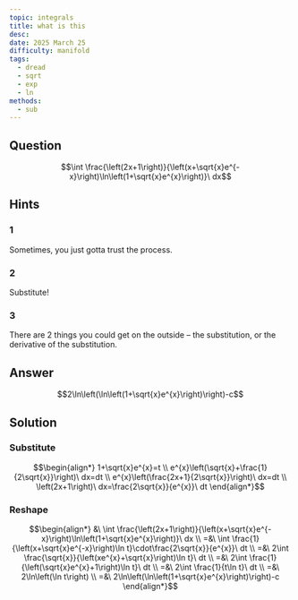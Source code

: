 ```yaml
---
topic: integrals
title: what is this
desc: 
date: 2025 March 25
difficulty: manifold
tags:
  - dread
  - sqrt
  - exp
  - ln
methods:
  - sub
---
```



## Question
```math
\int \frac{\left(2x+1\right)}{\left(x+\sqrt{x}e^{-x}\right)\ln\left(1+\sqrt{x}e^{x}\right)}\ dx
```


## Hints

### 1
Sometimes, you just gotta trust the process.

### 2
Substitute!

### 3
There are 2 things you could get on the outside – the substitution, or the derivative of the substitution.


## Answer
```math
2\ln\left(\ln\left(1+\sqrt{x}e^{x}\right)\right)-c
```


## Solution

### Substitute
```math
\begin{align*}
  1+\sqrt{x}e^{x}=t
  \\ e^{x}\left(\sqrt{x}+\frac{1}{2\sqrt{x}}\right)\ dx=dt
  \\ e^{x}\left(\frac{2x+1}{2\sqrt{x}}\right)\ dx=dt
  \\ \left(2x+1\right)\ dx=\frac{2\sqrt{x}}{e^{x}}\ dt
\end{align*}
```

### Reshape
```math
\begin{align*}
  &\ \int \frac{\left(2x+1\right)}{\left(x+\sqrt{x}e^{-x}\right)\ln\left(1+\sqrt{x}e^{x}\right)}\ dx
  \\ =&\ \int \frac{1}{\left(x+\sqrt{x}e^{-x}\right)\ln t}\cdot\frac{2\sqrt{x}}{e^{x}}\ dt
  \\ =&\ 2\int \frac{\sqrt{x}}{\left(xe^{x}+\sqrt{x}\right)\ln t}\ dt
  \\ =&\ 2\int \frac{1}{\left(\sqrt{x}e^{x}+1\right)\ln t}\ dt
  \\ =&\ 2\int \frac{1}{t\ln t}\ dt
  \\ =&\ 2\ln\left(\ln t\right)
  \\ =&\ 2\ln\left(\ln\left(1+\sqrt{x}e^{x}\right)\right)-c
\end{align*}
```
